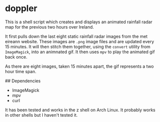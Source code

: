 # doppler

This is a shell script which creates and displays an animated rainfall radar map for the previous two hours over Ireland. 

It first pulls down the last eight static rainfall radar images from the met eireann website. These images are `.png` image files and are updated every 15 minutes. It will then stitch them together, using the `convert` utility from `ImageMagick`, into an animnated gif. It then uses `mpv` to play the animated gif back once. 

As there are eight images, taken 15 minutes apart, the gif represents a two hour time span. 

## Dependencies

* ImageMagick
* mpv
* curl

It has been tested and works in the z shell on Arch Linux. It probably works in other shells but I haven't tested it. 
